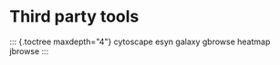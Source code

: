 Third party tools
=================

::: {.toctree maxdepth="4"}
cytoscape esyn galaxy gbrowse heatmap jbrowse
:::
